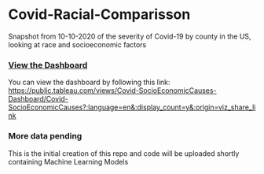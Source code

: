 # Covid-Racial-Comparisson
Snapshot from 10-10-2020 of the severity of Covid-19 by county in the US, looking at race and socioeconomic factors

### <a href= "https://public.tableau.com/views/Covid-SocioEconomicCauses-Dashboard/Covid-SocioEconomicCauses?:language=en&:display_count=y&:origin=viz_share_link">View the Dashboard</a>

You can view the dashboard by following this link: https://public.tableau.com/views/Covid-SocioEconomicCauses-Dashboard/Covid-SocioEconomicCauses?:language=en&:display_count=y&:origin=viz_share_link

### More data pending

This is the initial creation of this repo and code will be uploaded shortly containing Machine Learning Models
